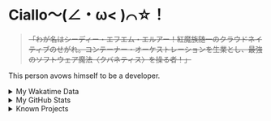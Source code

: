 # Ciallo～(∠・ω< )⌒☆！

> ~~「わが名はシーディー・エフエム・エルアー！紅魔族随一のクラウドネイティブのせがれ。コンテーナー・オーケストレーションを生業とし、最強のソフトウェア魔法〈クバネティス〉を操る者！」~~

This person avows himself to be a developer.

<details>

<summary>My Wakatime Data</summary>

<!--START_SECTION:waka-->
![Lines of code](https://img.shields.io/badge/From%20Hello%20World%20I%27ve%20Written-8.9%20million%20lines%20of%20code-blue)

**🐱 My GitHub Data** 

> 📦 790.1 kB Used in GitHub's Storage 
 > 
> 🏆 950 Contributions in the Year 2024
 > 
> 🚫 Not Opted to Hire
 > 
> 📜 93 Public Repositories 
 > 
> 🔑 30 Private Repositories 
 > 
**I'm an Early 🐤** 

```text
🌞 Morning                2262 commits        ██████░░░░░░░░░░░░░░░░░░░   23.89 % 
🌆 Daytime                4108 commits        ███████████░░░░░░░░░░░░░░   43.39 % 
🌃 Evening                3023 commits        ████████░░░░░░░░░░░░░░░░░   31.93 % 
🌙 Night                  75 commits          ░░░░░░░░░░░░░░░░░░░░░░░░░   00.79 % 
```
📅 **I'm Most Productive on Wednesday** 

```text
Monday                   1177 commits        ███░░░░░░░░░░░░░░░░░░░░░░   12.43 % 
Tuesday                  1670 commits        ████░░░░░░░░░░░░░░░░░░░░░   17.64 % 
Wednesday                1696 commits        ████░░░░░░░░░░░░░░░░░░░░░   17.91 % 
Thursday                 1360 commits        ████░░░░░░░░░░░░░░░░░░░░░   14.36 % 
Friday                   1425 commits        ████░░░░░░░░░░░░░░░░░░░░░   15.05 % 
Saturday                 1149 commits        ███░░░░░░░░░░░░░░░░░░░░░░   12.14 % 
Sunday                   991 commits         ███░░░░░░░░░░░░░░░░░░░░░░   10.47 % 
```


**I Mostly Code in Go** 

```text
Go                       37 repos            █████████░░░░░░░░░░░░░░░░   35.24 % 
Vue                      6 repos             █░░░░░░░░░░░░░░░░░░░░░░░░   05.71 % 
TeX                      6 repos             █░░░░░░░░░░░░░░░░░░░░░░░░   05.71 % 
Rust                     3 repos             █░░░░░░░░░░░░░░░░░░░░░░░░   02.86 % 
Shell                    2 repos             ░░░░░░░░░░░░░░░░░░░░░░░░░   01.90 % 
```




 Last Updated on 31/08/2024 01:30:57 UTC
<!--END_SECTION:waka-->

</details>

<details>
 
 <summary>My GitHub Stats</summary>

[![CDFMLR's github stats](https://github-readme-stats.vercel.app/api?username=cdfmlr&count_private=true&show_icons=true)](https://github.com/anuraghazra/github-readme-stats)
 
</details>

<details>

<summary>Known Projects</summary>

[![Star History Chart](https://api.star-history.com/svg?repos=cdfmlr/pyflowchart,cdfmlr/muvtuber,cdfmlr/crud,cdfmlr/murecom-verse-1,cdfmlr/murecom-intro&type=Date)](https://star-history.com/#cdfmlr/pyflowchart&cdfmlr/muvtuber&cdfmlr/crud&cdfmlr/murecom-verse-1&cdfmlr/murecom-intro&Date)

 </details>
